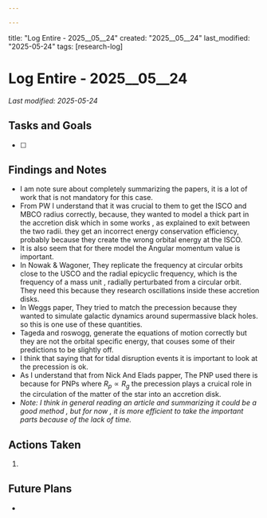 ```yaml
---

---
```



title: "Log Entire - 2025__05__24"
created: "2025__05__24"
last_modified: "2025-05-24"
tags: [research-log]



# Log Entire - 2025__05__24  
_Last modified: 2025-05-24_

## Tasks and Goals
- [ ] 

## Findings and Notes
- I am note sure about completely summarizing the papers, it is a lot of work that is not mandatory for this case.
- From PW I understand that it was crucial to them to get the ISCO and MBCO radius correctly, because, they wanted to model a thick part in the accretion disk which in some works , as explained to exit between the two radii. they get an incorrect energy conservation efficiency, probably because they create the wrong  orbital energy at the ISCO.
- It is also seem that for there model the Angular momentum value is important.
- In Nowak & Wagoner, They replicate the frequency at circular orbits close to the USCO and the radial epicyclic frequency, which is the frequency of a mass unit , radially perturbated from a circular orbit. They need this because they research oscillations inside these accretion disks.
- In Weggs paper, They tried to match the precession because they wanted to simulate galactic dynamics around supermassive black holes. so this is one use of these quantities.
- Tageda and roswogg, generate the equations of motion correctly but they are not the orbital specific energy, that couses some of their predictions to be slightly off.
- I think that saying that for tidal disruption events it is important to look at  the precession is ok.
- As I understand that from Nick And Elads papper, The PNP used there is because for PNPs where $R_p \propto R_g$  the precession plays a cruical role in the circulation of the matter of the star into an accretion disk. 
- *Note: I think in general reading an article and summarizing it could be a good method , but for now , it is more efficient to take the important parts because of the lack of time.*

## Actions Taken
1. 

## Future Plans
- 
